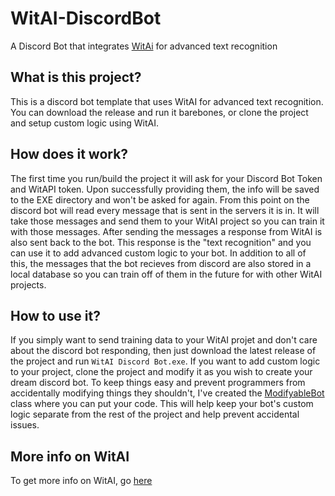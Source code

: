 # WitAI-DiscordBot
A Discord Bot that integrates [WitAi](https://wit.ai/) for advanced text recognition

## What is this project?
This is a discord bot template that uses WitAI for advanced text recognition. You can download the release and run it barebones, or clone the project and setup custom logic using WitAI. 

## How does it work?
The first time you run/build the project it will ask for your Discord Bot Token and WitAPI token. Upon successfully providing them, the info will be saved to the EXE directory and won't be asked for again. From this point on the discord bot will read every message that is sent in the servers it is in. It will take those messages and send them to your WitAI project so you can train it with those messages. After sending the messages a response from WitAI is also sent back to the bot. This response is the "text recognition" and you can use it to add advanced custom logic to your bot. In addition to all of this, the messages that the bot recieves from discord are also stored in a local database so you can train off of them in the future for with other WitAI projects.

## How to use it?
If you simply want to send training data to your WitAI projet and don't care about the discord bot responding, then just download the latest release of the project and run ``WitAI Discord Bot.exe``. If you want to add custom logic to your project, clone the project and modify it as you wish to create your dream discord bot. To keep things easy and prevent programmers from accidentally modifying things they shouldn't, I've created the [ModifyableBot](https://github.com/gurrenm3/WitAI-DiscordBot/blob/master/WitAI%20DiscordBot.Console/Modifyable%20Bot.cs) class where you can put your code. This will help keep your bot's custom logic separate from the rest of the project and help prevent accidental issues.

## More info on WitAI
To get more info on WitAI, go [here](https://wit.ai/)
